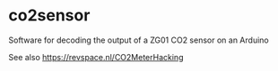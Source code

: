 co2sensor
=========

Software for decoding the output of a ZG01 CO2 sensor on an Arduino

See also https://revspace.nl/CO2MeterHacking

